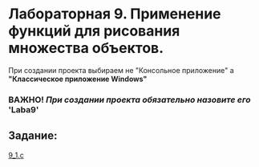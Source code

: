 # Лабораторная 9. Применение функций для рисования множества объектов.
При создании проекта выбираем не "Консольное приложение" а **"Классическое приложение Windows"**
### **ВАЖНО!** *При создании проекта обязательно назовите его* **'Laba9'**

## Задание:
[9_1.c](./9_1.c)